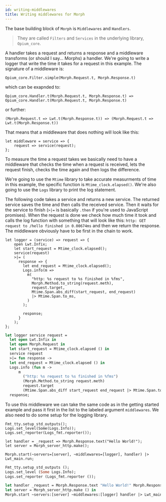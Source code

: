```yaml
---
id: writing-middlewares
title: Writing middlewares for Morph
---
```


The base building block of `Morph` is `Middlewares` and `Handlers`.

> They are called `Filters` and `Services` in the underlying library, `Opium_core`.

A handler takes a request and returns a response and a middleware transforms (or should I say... Morphs) a handler. We're going to write a logger that write the time it takes for a request in this example. The signature of a middleware is:

```reason
Opium_core.Filter.simple(Morph.Request.t, Morph.Response.t)
```

which can be exapnded to:

```reason
Opium_core.Handler.t(Morph.Request.t, Morph.Response.t) => Opium_core.Handler.t(Morph.Request.t, Morph.Response.t)
```

or further:

```reason
(Morph.Request.t => Lwt.t(Morph.Response.t)) => (Morph.Request.t => Lwt.t(Morph.Response.t))
```

That means that a middleware that does nothing will look like this:

```reason
let middleware = service => {
    request => service(request);
};
```

To measure the time a request takes we basically need to have a middleware that checks the time when a request is received, lets the request finish, checks the time again and then logs the difference.

We're going to use the `Mtime` library to take accurate measurments of time in this example, the specific function is `Mtime_clock.elapsed()`. We're also going to use the `Logs` library to print the log statement.

The following code takes a service and returns a new service. The returned service saves the time and then calls the received service. Then it waits for the service to finish (`>|=` is basically `.then` if you're used to JavaScript promises). When the request is done we check how much time it took and calls the log function with something that will look like this: `http: GET request to /hello finished in 0.00674ms` and then we return the response. The middleware obviously have to be first in the chain to work.

<!--DOCUSAURUS_CODE_TABS-->
<!--Reason-->

```reason
let logger = (service) => request => {
    open Lwt.Infix;
    let start_request = Mtime_clock.elapsed();
    service(request)
    >|= (
      response => {
        let end_request = Mtime_clock.elapsed();
        Logs.info(m =>
          m(
            "http: %s request to %s finished in %fms",
            Morph.Method.to_string(request.meth),
            request.target,
            Mtime.Span.abs_diff(start_request, end_request)
            |> Mtime.Span.to_ms,
          )
        );

        response;
      }
    );
};
```

<!--OCaml-->

```ocaml
let logger service request =
  let open Lwt.Infix in
  let open Morph.Request in
  let start_request = Mtime_clock.elapsed () in
  service request
  >|= fun response ->
  let end_request = Mtime_clock.elapsed () in
  Logs.info (fun m ->
      m
        ("http: %s request to %s finished in %fms")
        (Morph.Method.to_string request.meth)
        request.target
        (Mtime.Span.abs_diff start_request end_request |> Mtime.Span.to_ms)) ;
  response;
```

<!--END_DOCUSAURUS_CODE_TABS-->

To use this middleware we can take the same code as in the getting started example and pass it first in the list to the labeled argument `middlewares`. We also need to do some setup for the logging library.

<!--DOCUSAURUS_CODE_TABS-->
<!--Reason-->

```reason
Fmt_tty.setup_std_outputs();
Logs.set_level(Some(Logs.Info));
Logs.set_reporter(Logs_fmt.reporter());

let handler = _request => Morph.Response.text("Hello World!");
let server = Morph_server_http.make();

Morph.start(~servers=[server], ~middlewares=[logger], handler) |> Lwt_main.run;
```

<!--OCaml-->

```ocaml
Fmt_tty.setup_std_outputs ();
Logs.set_level (Some Logs.Info);
Logs.set_reporter (Logs_fmt.reporter ());

let handler _request = Morph.Response.text "Hello World!" Morph.Response.empty in
let server = Morph_server_http.make () in
Morph.start ~servers:[server] ~middlewares:[logger] handler |> Lwt_main.run
```

<!--END_DOCUSAURUS_CODE_TABS-->
